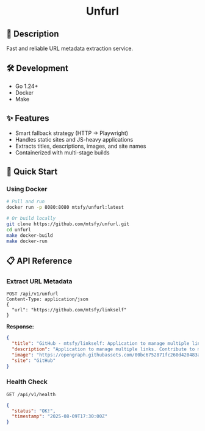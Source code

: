 <h1 align="center">Unfurl</h1>

## :page_facing_up: Description

Fast and reliable URL metadata extraction service.

## :hammer_and_wrench: Development

- Go 1.24+
- Docker
- Make

## :sparkles: Features

- Smart fallback strategy (HTTP → Playwright)
- Handles static sites and JS-heavy applications
- Extracts titles, descriptions, images, and site names
- Containerized with multi-stage builds

## :rocket: Quick Start

### Using Docker

```bash
# Pull and run
docker run -p 8080:8080 mtsfy/unfurl:latest

# Or build locally
git clone https://github.com/mtsfy/unfurl.git
cd unfurl
make docker-build
make docker-run
```

## :clipboard: API Reference

### Extract URL Metadata

```http
POST /api/v1/unfurl
Content-Type: application/json
{
  "url": "https://github.com/mtsfy/linkself"
}
```

**Response:**

```json
{
  "title": "GitHub - mtsfy/linkself: Application to manage multiple links.",
  "description": "Application to manage multiple links. Contribute to mtsfy/linkself development by creating an account on GitHub.",
  "image": "https://opengraph.githubassets.com/00bc6752871fc260d420483a2c30a3050005b97d4fe33fa6f259c6898b78815a/mtsfy/linkself",
  "site": "GitHub"
}
```

### Health Check

```http
GET /api/v1/health
```

```json
{
  "status": "OK!",
  "timestamp": "2025-08-09T17:30:00Z"
}
```
